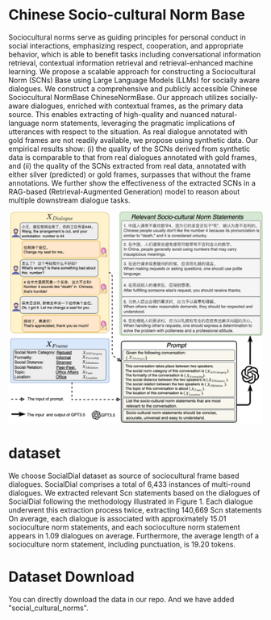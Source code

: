 # Chinese Socio-cultural Norm Base
Sociocultural norms serve as guiding principles for personal conduct in social interactions, emphasizing respect, cooperation, and appropriate behavior, which is able to benefit tasks including conversational information retrieval, contextual information retrieval and retrieval-enhanced machine learning. 
We propose a scalable approach for constructing a Sociocultural Norm (SCNs) Base using Large Language Models (LLMs) for socially aware dialogues. We construct a comprehensive and publicly accessible Chinese Sociocultural NormBase ChineseNormBase.
Our approach utilizes socially-aware dialogues, enriched with contextual frames, as the primary data source. 
This enables extracting of high-quality and nuanced natural-language norm statements, leveraging the pragmatic implications of utterances with respect to the situation. 
As real dialogue annotated with gold frames are not readily available, we propose using synthetic data. 
Our empirical results show: (i) the quality of the SCNs derived from synthetic data is comparable to that from real dialogues annotated with gold frames, and (ii) the quality of the SCNs  extracted from real data, annotated with either silver (predicted) or gold frames, surpasses that without the frame annotations.
We further show the effectiveness of the extracted SCNs in a RAG-based (Retrieval-Augmented Generation) model to reason about multiple  downstream dialogue tasks. 

<div align="center">
<img src=doc/norm_extraction.png />  
<!-- <img src=doc/norm_extraction.png width=350 height=250 />   -->
</div>

# dataset
We choose SocialDial dataset as source of sociocultural frame based dialogues. SocialDial comprises a total of 6,433 instances of multi-round dialogues. We extracted relevant Scn statements based on the dialogues of SocialDial following the methodology illustrated in Figure 1.
Each dialogue underwent this extraction process twice, extracting
140,669 Scn statements
On average, each dialogue is associated with approximately 15.01 socioculture norm statements, and each socioculture norm statement appears in 1.09 dialogues on average. Furthermore, the average length of a socioculture norm statement, including punctuation, is 19.20 tokens.


# Dataset Download
You can directly download the data in our repo. And we have added "social_cultural_norms".


<!-- # todo -->
<!-- requirement for git
- 关于这个关于数据集的描述建议放到git那个readme的文件里
- 在paper正文这一部分的后面加上一句 For more information about the dataset, please refer to https://anonymous.4open.science/r/ChineseNormBase-7E26
- git的readme 文件里面除了放这个，再增加一些统计信息，譬如有多少种norm， formality， location，topic。。。。以及分别是什么
- 在git除了readme和json文件，再增加一个file可以叫exploratory data analysis. 里面可以放5.2的内容加上之前作为图分析的内容
- 如果可能在git页面上再加一个文件，叫provenance，大概介绍一下这个数据集是从哪个数据集抽取过来的，大概的过程是什么。简单介绍就行
关于git页面的更改你可以放到论文提交后，交完论文后有机会早点弄好 -->
